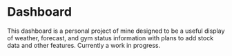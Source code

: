 # Dashboard

This dashboard is a personal project of mine designed to be a useful display of weather, forecast, and gym status information with plans to add stock data and other features. Currently a work in progress.





